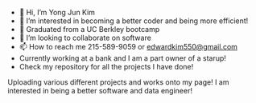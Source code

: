 - 👋 Hi, I’m Yong Jun Kim
- 👀 I’m interested in becoming a better coder and being more efficient!
- 🌱 Graduated from a UC Berkley bootcamp
- 💞️ I’m looking to collaborate on software 
- 📫 How to reach me 215-589-9059 or edwardkim550@gmail.com
- Currently working at a bank and I am a part owner of a starup!
- Check my repository for all the projects I have done!

  
Uploading various different projects and works onto my page!
I am interested in being a better software and data engineer!
